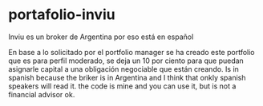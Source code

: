 # portafolio-inviu
Inviu es un broker de Argentina por eso está en español

En base a lo solicitado por el portfolio manager se ha creado este portfolio que es para perfil moderado, se deja un 10 por ciento para que puedan
asignarle capital a una obligación negociable que están creando. 
Is in spanish because the briker is in Argentina and I think that onkly spanish speakers will read it. 
the code is mine and you can use it, but is not a financial advisor ok. 

